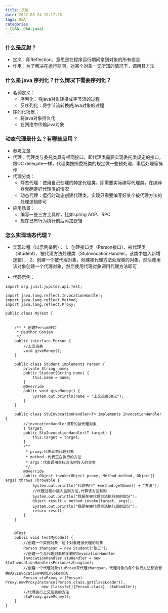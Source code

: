 ```yaml
---
title: 反射
date: 2022-03-24 19:17:28
tags: Q&A
categories:
- [Q&A, Q&A-java]
---
```


### 什么是反射？
* 定义：即Reflection，意思是在程序运行期间拿到对象的所有信息
* 作用：为了解决在运行期间，对某个对象一无所知的情况下，调用其方法

### 什么是 java 序列化？什么情况下需要序列化？
* 名词定义：
  * 序列化：将java对象转换成字节流的过程
  * 反序列化：将字节流转换成java对象的过程
* 序列化场景：
  * 将java对象持久化
  * 在网络中传输java对象

### 动态代理是什么？有哪些应用？
* [参考文章](https://www.yukx.com/jing/article/details/1453.html)
* 代理：代理类与委托类具有相同接口，即代理类需要实现委托类规定的接口，跟OC delegate一样，代理类按照委托类的规定做一些预处理，事后处理等操作
* 代理分类：
  * 静态代理：使用自己创建的特定代理类，即需要实际编写代理类，在编译器就确定好代理类的情况
  * 动态代理：运行时动态创建代理类，实现只需要编写好某个被代理方法的处理逻辑即可
* 应用场景：
  * 编写一些三方工具库，比如spring AOP、RPC
  * 想在已有行为执行前后添加逻辑


### 怎么实现动态代理？
* 实现过程（以示例举例）：
  1、创建接口类（Person接口）、被代理类（Student）、被代理方法处理类（StuInvocationHandler<T>，该类中加入新增逻辑），
  2、创建一个被代理对象，创建被代理方法处理类的对象，然后使用该对象创建一个代理对象，然后使用代理对象调用代理方法即可


* 代码示例：
```
import org.junit.jupiter.api.Test;

import java.lang.reflect.InvocationHandler;
import java.lang.reflect.Method;
import java.lang.reflect.Proxy;

public class MyTest {


    /** * 创建Person接口
     * @author Gonjan
     */
    public interface Person {
        //上交班费
        void giveMoney();
    }

    public class Student implements Person {
        private String name;
        public Student(String name) {
            this.name = name;
        }
        @Override
        public void giveMoney() {
            System.out.println(name + "上交班费50元");
        }
    }

    public class StuInvocationHandler<T> implements InvocationHandler {
        //invocationHandler持有的被代理对象
        T target;
        public StuInvocationHandler(T target) {
            this.target = target;
        }
        /**
         * proxy:代表动态代理对象
         * method：代表正在执行的方法
         * args：代表调用目标方法时传入的实参
         */
        @Override
        public Object invoke(Object proxy, Method method, Object[] args) throws Throwable {
            System.out.println("代理执行" +method.getName() + "方法");
            //代理过程中插入监测方法,计算该方法耗时
            System.out.println("我是在被代理方法执行前的部分");
            Object result = method.invoke(target, args);
            System.out.println("我是在被代理方法执行后的部分");
            return result;
        }
    }


    @Test
    public void testMyCode() {
        //创建一个实例对象，这个对象是被代理的对象
        Person zhangsan = new Student("张三");
        //创建一个与代理对象相关联的InvocationHandler
        InvocationHandler stuHandler = new StuInvocationHandler<Person>(zhangsan);
        //创建一个代理对象stuProxy来代理zhangsan，代理对象的每个执行方法都会替换执行Invocation中的invoke方法
        Person stuProxy = (Person) Proxy.newProxyInstance(Person.class.getClassLoader(),
                new Class<?>[]{Person.class}, stuHandler);
        //代理执行上交班费的方法
        stuProxy.giveMoney();
    }
}

```
